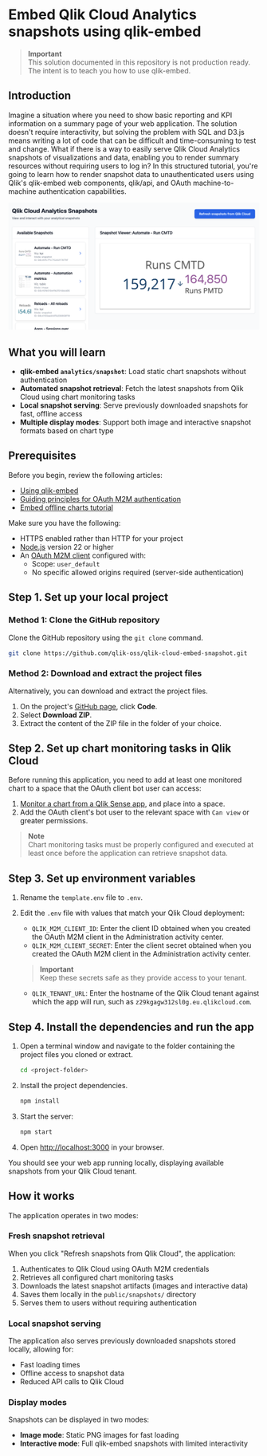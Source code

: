 # Embed Qlik Cloud Analytics snapshots using qlik-embed

> **Important**  
> This solution documented in this repository is not production ready. The intent is to teach you how to use qlik-embed.

## Introduction

Imagine a situation where you need to show basic reporting and KPI information on a summary page of your web application. The solution doesn't require interactivity, but solving the problem with SQL and D3.js means writing a lot of code that can be difficult and time-consuming to test and change. What if there is a way to easily serve Qlik Cloud Analytics snapshots of visualizations and data, enabling you to render summary resources without requiring users to log in? In this structured tutorial, you're going to learn how to render snapshot data to unauthenticated users using Qlik's qlik-embed web components, qlik/api, and OAuth machine-to-machine authentication capabilities.

![Screenshot of resulting embedded snapshots](docs/screenshot.png)

## What you will learn

- **qlik-embed `analytics/snapshot`**: Load static chart snapshots without authentication
- **Automated snapshot retrieval**: Fetch the latest snapshots from Qlik Cloud using chart monitoring tasks
- **Local snapshot serving**: Serve previously downloaded snapshots for fast, offline access
- **Multiple display modes**: Support both image and interactive snapshot formats based on chart type

## Prerequisites

Before you begin, review the following articles:

- [Using qlik-embed](https://qlik.dev/embed/qlik-embed/)
- [Guiding principles for OAuth M2M authentication](https://qlik.dev/authenticate/oauth/oauth-m2m/)
- [Embed offline charts tutorial](https://qlik.dev/embed/qlik-embed/quickstart/qlik-embed-offline-charts-tutorial/)

Make sure you have the following:

- HTTPS enabled rather than HTTP for your project
- [Node.js](https://nodejs.org/) version 22 or higher
- An [OAuth M2M client](https://qlik.dev/authenticate/oauth/create/create-oauth-client/) configured with:
  - Scope: `user_default`
  - No specific allowed origins required (server-side authentication)

## Step 1. Set up your local project

### Method 1: Clone the GitHub repository

Clone the GitHub repository using the `git clone` command.

```bash
git clone https://github.com/qlik-oss/qlik-cloud-embed-snapshot.git
```

### Method 2: Download and extract the project files

Alternatively, you can download and extract the project files.

1. On the project's [GitHub page](https://github.com/qlik-oss/qlik-cloud-embed-snapshot), click **Code**.
2. Select **Download ZIP**.
3. Extract the content of the ZIP file in the folder of your choice.

## Step 2. Set up chart monitoring tasks in Qlik Cloud

Before running this application, you need to add at least one monitored chart to a space that the OAuth client bot user can access:

1. [Monitor a chart from a Qlik Sense app](https://help.qlik.com/en-US/cloud-services/Subsystems/Hub/Content/Sense_Hub/Hub/monitor-charts-hub.htm), and place into a space.
2. Add the OAuth client's bot user to the relevant space with `Can view` or greater permissions.

> **Note**  
> Chart monitoring tasks must be properly configured and executed at least once before the application can retrieve snapshot data.

## Step 3. Set up environment variables

1. Rename the `template.env` file to `.env`.
2. Edit the `.env` file with values that match your Qlik Cloud deployment:
   - `QLIK_M2M_CLIENT_ID`: Enter the client ID obtained when you created the OAuth M2M client in the Administration activity center.
   - `QLIK_M2M_CLIENT_SECRET`: Enter the client secret obtained when you created the OAuth M2M client in the Administration activity center.
   
   > **Important**  
   > Keep these secrets safe as they provide access to your tenant.
   
   - `QLIK_TENANT_URL`: Enter the hostname of the Qlik Cloud tenant against which the app will run, such as `z29kgagw312sl0g.eu.qlikcloud.com`.

## Step 4. Install the dependencies and run the app

1. Open a terminal window and navigate to the folder containing the project files you cloned or extract.

   ```bash
   cd <project-folder>
   ```

2. Install the project dependencies.

   ```bash
   npm install
   ```

3. Start the server:

   ```bash
   npm start
   ```

4. Open [http://localhost:3000](http://localhost:3000/) in your browser.

You should see your web app running locally, displaying available snapshots from your Qlik Cloud tenant.

## How it works

The application operates in two modes:

### Fresh snapshot retrieval

When you click "Refresh snapshots from Qlik Cloud", the application:

1. Authenticates to Qlik Cloud using OAuth M2M credentials
2. Retrieves all configured chart monitoring tasks
3. Downloads the latest snapshot artifacts (images and interactive data)
4. Saves them locally in the `public/snapshots/` directory
5. Serves them to users without requiring authentication

### Local snapshot serving

The application also serves previously downloaded snapshots stored locally, allowing for:

- Fast loading times
- Offline access to snapshot data
- Reduced API calls to Qlik Cloud

### Display modes

Snapshots can be displayed in two modes:

- **Image mode**: Static PNG images for fast loading
- **Interactive mode**: Full qlik-embed snapshots with limited interactivity
